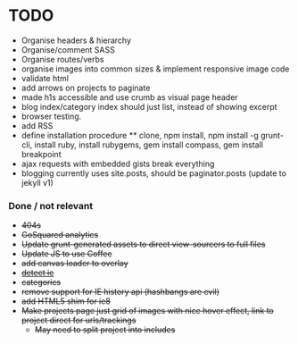 TODO
====

* Organise headers & hierarchy
* Organise/comment SASS
* Organise routes/verbs
* organise images into common sizes & implement responsive image code
* validate html
* add arrows on projects to paginate
* made h1s accessible and use crumb as visual page header
* blog index/category index should just list, instead of showing excerpt
* browser testing.
* add RSS
* define installation procedure
** clone, npm install, npm install -g grunt-cli, install ruby, install rubygems, gem install compass, gem install breakpoint
* ajax requests with embedded gists break everything
* blogging currently uses site.posts, should be paginator.posts (update to jekyll v1)

### Done / not relevant
* ~~404s~~
* ~~GoSquared analytics~~
* ~~Update grunt-generated assets to direct view-sourcers to full files~~
* ~~Update JS to use Coffee~~
* ~~add canvas loader to overlay~~
* ~~[detect ie](http://stackoverflow.com/questions/4169160/javascript-ie-detection-why-not-use-simple-conditional-comments)~~
* ~~categories~~
* ~~remove support for IE history api (hashbangs are evil)~~
* ~~add HTML5 shim for ie8~~
* ~~Make projects page just grid of images with nice hover effect, link to project direct for urls/trackings~~
  * ~~May need to split project into includes~~
